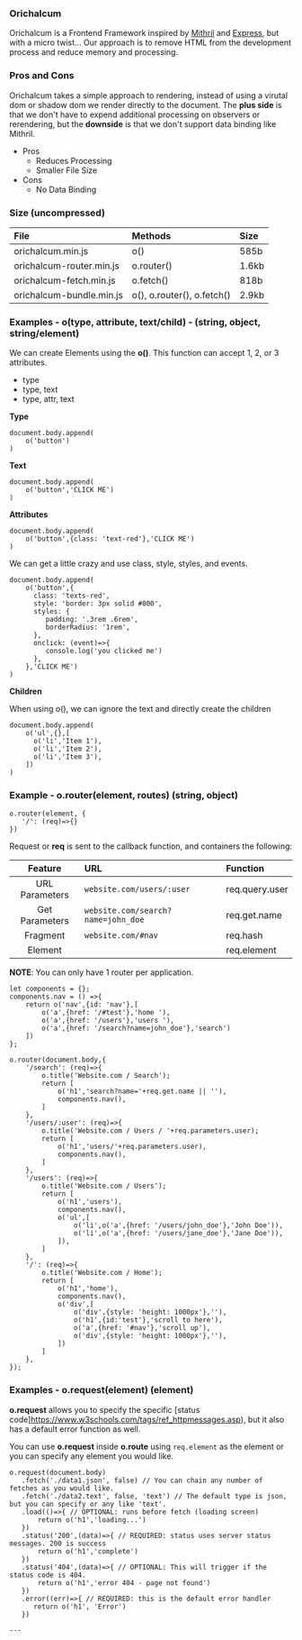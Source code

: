 ### Orichalcum

Orichalcum is a Frontend Framework inspired by [Mithril](https://mithril.js.org/) and [Express](https://expressjs.com/), but with a micro twist... Our approach is to remove HTML from the development process and reduce memory and processing. 
&nbsp;

### Pros and Cons

Orichalcum takes a simple approach to rendering, instead of using a virutal dom or shadow dom we render directly to the document. The **plus side** is that we don't have to expend additional processing on observers or rerendering, but the **downside** is that we don't support data binding like Mithril.
&nbsp;

* Pros
    * Reduces Processing
    * Smaller File Size
* Cons
    * No Data Binding

### Size (uncompressed)

|File                     |Methods                   |Size  |
|:------------------------|:-------------------------|:-----|
|orichalcum.min.js        |o()                       |585b  |
|orichalcum-router.min.js |o.router()                |1.6kb |
|orichalcum-fetch.min.js  |o.fetch()                 |818b  |
|orichalcum-bundle.min.js |o(), o.router(), o.fetch()|2.9kb |

### Examples - o(type, attribute, text/child) - (string, object, string/element)

We can create Elements using the **o()**.
This function can accept 1, 2, or 3 attributes.

* type
* type, text
* type, attr, text

**Type**

```
document.body.append(
    o('button')
)
```

**Text**

```
document.body.append(
    o('button','CLICK ME')
)
```

**Attributes**

```
document.body.append(
    o('button',{class: 'text-red'},'CLICK ME')
)
```

We can get a little crazy and use class, style, styles, and events.

```
document.body.append(
    o('button',{
      class: 'texts-red',
      style: 'border: 3px solid #000',
      styles: {
         padding: '.3rem .6rem',
         borderRadius: '1rem',
      },
      onclick: (event)=>{
         console.log('you clicked me')
      },
    },'CLICK ME')
)
```

**Children**

When using o(), we can ignore the text and directly create the children

```
document.body.append(
    o('ul',{},[
      o('li','Item 1'),
      o('li','Item 2'),
      o('li','Item 3'),
    ])
)
```

### Example - o.router(element, routes) (string, object)

```
o.router(element, {
   '/': (req)=>{}
})
```
Request or **req** is sent to the callback function, and containers the following:

|Feature       |URL                               |Function                            |
|:------------:|:---------------------------------|:-----------------------------------|
|URL Parameters|`website.com/users/:user`         |req.query.user                      |
|Get Parameters|`website.com/search?name=john_doe`|req.get.name                        |
|Fragment      |`website.com/#nav`                |req.hash                            | 
|Element       |                                  |req.element                         | 

**NOTE**: You can only have 1 router per application.

```
let components = {};
components.nav = () =>{
    return o('nav',{id: 'nav'},[
        o('a',{href: '/#test'},'home '),
        o('a',{href: '/users'},'users '),
        o('a',{href: '/search?name=john_doe'},'search')
    ])
};

o.router(document.body,{
    '/search': (req)=>{
        o.title('Website.com / Search');
        return [
            o('h1','search?name='+req.get.name || ''),
            components.nav(),
        ]
    },
    '/users/:user': (req)=>{
        o.title('Website.com / Users / '+req.parameters.user);
        return [
            o('h1','users/'+req.parameters.user),
            components.nav(),
        ]
    },
    '/users': (req)=>{
        o.title('Website.com / Users');
        return [
            o('h1','users'),
            components.nav(),
            o('ul',[
                o('li',o('a',{href: '/users/john_doe'},'John Doe')),
                o('li',o('a',{href: '/users/jane_doe'},'Jane Doe')),
            ]),
        ]
    },
    '/': (req)=>{
        o.title('Website.com / Home');
        return [
            o('h1','home'),
            components.nav(),
            o('div',[
                o('div',{style: 'height: 1000px'},''),
                o('h1',{id:'test'},'scroll to here'),
                o('a',{href: '#nav'},'scroll up'),
                o('div',{style: 'height: 1000px'},''),
            ])
        ]
    },
});
```

### Examples - o.request(element) (element)

**o.request** allows you to specify the specific [status code]https://www.w3schools.com/tags/ref_httpmessages.asp), but it also has a default error function as well. 
&nbsp;


You can use **o.request** inside **o.route** using `req.element` as the element or you can specify any element you would like.

```
o.request(document.body)
   .fetch('./data1.json', false) // You can chain any number of fetches as you would like.
   .fetch('./data2.text', false, 'text') // The default type is json, but you can specify or any like 'text'.
   .load(()=>{ // OPTIONAL: runs before fetch (loading screen)
       return o('h1','loading...')  
   })
   .status('200',(data)=>{ // REQUIRED: status uses server status messages. 200 is success
       return o('h1','complete')
   })
   .status('404',(data)=>{ // OPTIONAL: This will trigger if the status code is 404.
       return o('h1','error 404 - page not found')
   })
   .error((err)=>{ // REQUIRED: this is the default error handler
      return o('h1', 'Error')
   })

---
